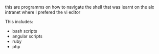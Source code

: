 this are programms on how to navigate the shell that was learnt on the alx intranet where I prefered the vi editor

This includes:
- bash scripts 
- angular scripts
- ruby
- php